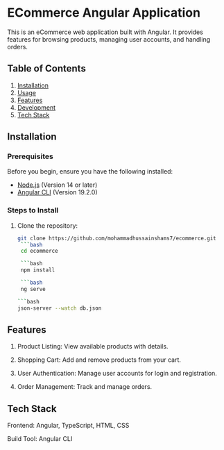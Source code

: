 # ECommerce Angular Application

This is an eCommerce web application built with Angular. It provides features for browsing products, managing user accounts, and handling orders.

## Table of Contents

1. [Installation](#installation)
2. [Usage](#usage)
3. [Features](#features)
4. [Development](#development)
5. [Tech Stack](#tech-stack)


## Installation

### Prerequisites

Before you begin, ensure you have the following installed:

- [Node.js](https://nodejs.org/) (Version 14 or later)
- [Angular CLI](https://angular.io/cli) (Version 19.2.0)

### Steps to Install

1. Clone the repository:
   ```bash
   git clone https://github.com/mohammadhussainshams7/ecommerce.git
    ```bash
    cd ecommerce
   
    ```bash
    npm install
   
    ```bash
    ng serve
   
   ```bash
   json-server --watch db.json


## Features
1. Product Listing: View available products with details.

2. Shopping Cart: Add and remove products from your cart.

3. User Authentication: Manage user accounts for login and registration.

4. Order Management: Track and manage orders.
## Tech Stack
Frontend: Angular, TypeScript, HTML, CSS

Build Tool: Angular CLI


